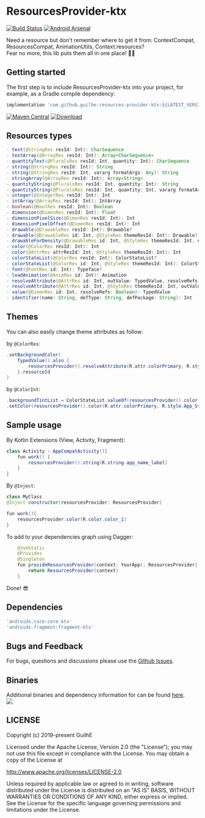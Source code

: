 # ResourcesProvider-ktx
[![Build Status](https://travis-ci.org/GuilhE/ResourcesProvider-ktx.svg?branch=master)](https://travis-ci.org/GuilhE/ResourcesProvider-ktx) [![Android Arsenal](https://img.shields.io/badge/Android%20Arsenal-ResourcesProvider--ktx-brightgreen.svg?style=flat)](https://android-arsenal.com/details/1/7921)

Need a resource but don't remember where to get it from: ContextCompat, ResourcesCompat, AnimationUtils, Context.resources?  
Fear no more, this lib puts them all in one place! 🤩🥳

## Getting started

The first step is to include ResourcesProvider-ktx into your project, for example, as a Gradle compile dependency:

```groovy
implementation 'com.github.guilhe:resources-provider-ktx:${LATEST_VERSION}'
```
[![Maven Central](https://maven-badges.herokuapp.com/maven-central/com.github.guilhe/resources-provider-ktx/badge.svg)](https://search.maven.org/search?q=g:com.github.guilhe%20AND%20resources-provider-ktx) [![Download](https://api.bintray.com/packages/gdelgado/android/ResourcesProvider-ktx/images/download.svg)](https://bintray.com/gdelgado/android/ResourcesProvider-ktx/_latestVersion)

## Resources types

```java
- text(@StringRes resId: Int): CharSequence
- textArray(@ArrayRes resId: Int): Array<CharSequence>
- quantityText(@PluralsRes resId: Int, quantity: Int): CharSequence
- string(@StringRes resId: Int): String
- string(@StringRes resId: Int, vararg formatArgs: Any): String
- stringArray(@ArrayRes resId: Int): Array<String>
- quantityString(@PluralsRes resId: Int, quantity: Int): String
- quantityString(@PluralsRes resId: Int, quantity: Int, vararg formatArgs: Any): String
- integer(@IntegerRes resId: Int): Int
- intArray(@ArrayRes resId: Int): IntArray
- boolean(@BoolRes resId: Int): Boolean
- dimension(@DimenRes resId: Int): Float
- dimensionPixelSize(@DimenRes resId: Int): Int
- dimensionPixelOffset(@DimenRes resId: Int): Int
- drawable(@DrawableRes resId: Int): Drawable?
- drawable(@DrawableRes id: Int, @StyleRes themeResId: Int): Drawable?
- drawableForDensity(@DrawableRes id: Int, @StyleRes themeResId: Int, density: Int): Drawable?
- color(@ColorRes resId: Int): Int
- color(@AttrRes attrResId: Int, @StyleRes themeResId: Int): Int
- colorStateList(@ColorRes resId: Int): ColorStateList?
- colorStateList(@ColorRes id: Int, @StyleRes themeResId: Int): ColorStateList?
- font(@FontRes id: Int): Typeface?
- loadAnimation(@AnimRes id: Int): Animation
- resolveAttribute(@AttrRes id: Int, outValue: TypedValue, resolveRefs: Boolean): Boolean
- resolveAttribute(@AttrRes id: Int, @StyleRes themeResId: Int, outValue: TypedValue, resolveRefs: Boolean): Boolean
- value(@DimenRes id: Int, resolveRefs: Boolean): TypedValue
- identifier(name: String, defType: String, defPackage: String): Int
```
## Themes

You can also easily change theme attributes as follow:

by `@ColorRes`:  
```java
.setBackgroundColor( 
    TypedValue().also {
        resourcesProvider().resolveAttribute(R.attr.colorPrimary, R.style.App_Style_A, it, true)
    }.resourceId
)
```

by `@ColorInt`:  
```java
.backgroundTintList = ColorStateList.valueOf(resourcesProvider().color(R.attr.colorPrimary, R.style.App_Style_B))
.setColor(resourcesProvider().color(R.attr.colorPrimary, R.style.App_Style_B))
```

## Sample usage

By Kotlin Extensions (View, Activity, Fragment):
```java
class Activity : AppCompatActivity(){
    fun work() {
        resourcesProvider().string(R.string.app_name_label)
    }
}
```
By `@Inject`:
```java
class MyClass
@Inject constructor(resourcesProvider: ResourcesProvider)

fun work(){
    resourcesProvider.color(R.color.color_1)
}
``` 
To add to your dependencies graph using Dagger:
```java
    @JvmStatic
    @Provides
    @Singleton
    fun provideResourcesProvider(context: YourApp): ResourcesProvider{
        return ResourcesProvider(context)
    }
```
Done! 😎
    
## Dependencies
```groovy
'androidx.core:core-ktx'
'androidx.fragment:fragment-ktx'
```

## Bugs and Feedback

For bugs, questions and discussions please use the [Github Issues](https://github.com/GuilhE/ResourcesProvider-ktx/issues).

## Binaries
Additional binaries and dependency information for can be found [here](https://search.maven.org/artifact/com.github.guilhe/resources-provider-ktx).  
<a href='https://bintray.com/gdelgado/android/ResourcesProvider-ktx?source=watch' alt='Get automatic notifications about new "ResourcesProvider-ktx" versions'><img src='https://www.bintray.com/docs/images/bintray_badge_bw.png'></a>

## LICENSE

Copyright (c) 2019-present GuilhE

Licensed under the Apache License, Version 2.0 (the "License");
you may not use this file except in compliance with the License.
You may obtain a copy of the License at

<http://www.apache.org/licenses/LICENSE-2.0>

Unless required by applicable law or agreed to in writing, software
distributed under the License is distributed on an "AS IS" BASIS,
WITHOUT WARRANTIES OR CONDITIONS OF ANY KIND, either express or implied.
See the License for the specific language governing permissions and
limitations under the License.
